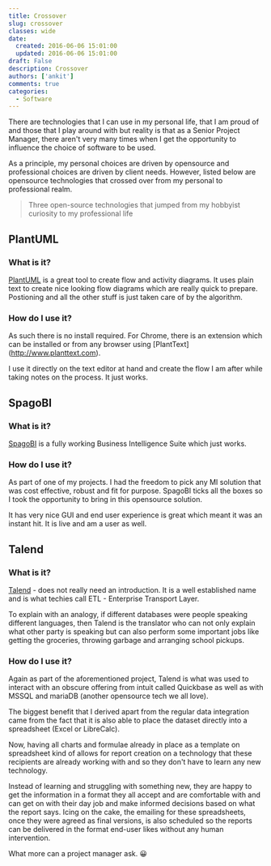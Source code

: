 ```yaml
---
title: Crossover
slug: crossover
classes: wide
date: 
  created: 2016-06-06 15:01:00
  updated: 2016-06-06 15:01:00
draft: False
description: Crossover
authors: ['ankit']
comments: true
categories:
  - Software
---
```


There are technologies that I can use in my personal life, that I am proud of and those that I play around with but reality is that as a Senior Project Manager, there aren't very many times when I get the opportunity to influence the choice of software to be used.

As a principle, my personal choices are driven by opensource and professional choices are driven by client needs. However, listed below are opensource technologies that crossed over from my personal to professional realm.

> Three open-source technologies that jumped from my hobbyist curiosity to my professional life

<!-- more -->

## PlantUML

### What is it?
[PlantUML](http://www.plantuml.com/) is a great tool to create flow and activity diagrams. It uses plain text to create nice looking flow diagrams which are really quick to prepare. Postioning and all the other stuff is just taken care of by the algorithm.

### How do I use it?
As such there is no install required. For Chrome, there is an extension which can be installed or from any browser using [PlantText] (http://www.planttext.com).

I use it directly on the text editor at hand and create the flow I am after while taking notes on the process. It just works.

## SpagoBI

### What is it?
[SpagoBI](https://www.spagobi.org/) is a fully working Business Intelligence Suite which just works.

### How do I use it?
As part of one of my projects. I had the freedom to pick any MI solution that was cost effective, robust and fit for purpose. SpagoBI ticks all the boxes so I took the opportunity to bring in this opensource solution.

It has very nice GUI and end user experience is great which meant it was an instant hit. It is live and am a user as well.

## Talend

### What is it?
[Talend](http://www.talend.com) - does not really need an introduction. It is a well established name and is what techies call ETL - Enterprise Transport Layer.

To explain with an analogy, if different databases were people speaking different languages, then Talend is the translator who can not only explain what other party is speaking but can also perform some important jobs like getting the groceries, throwing garbage and arranging school pickups.

### How do I use it?
Again as part of the aforementioned project, Talend is what was used to interact with an obscure offering from intuit called Quickbase as well as with MSSQL and mariaDB (another opensource tech we all love).

The biggest benefit that I derived apart from the regular data integration came from the fact that it is also able to place the dataset directly into a spreadsheet (Excel or LibreCalc).

Now, having all charts and formulae already in place as a template on spreadsheet kind of allows for report creation on a technology that these recipients are already working with and so they don't have to learn any new technology.

Instead of learning and struggling with something new, they are happy to get the information in a format they all accept and are comfortable with and can get on with their day job and make informed decisions based on what the report says. Icing on the cake, the emailing for these spreadsheets, once they were agreed as final versions, is also scheduled so the reports can be delivered in the format end-user likes without any human intervention. 

What more can a project manager ask. :grinning:
